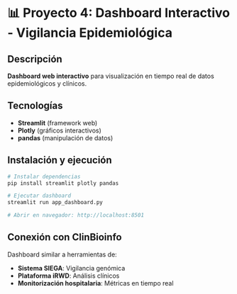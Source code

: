 # 📊 Proyecto 4: Dashboard Interactivo - Vigilancia Epidemiológica

## Descripción
**Dashboard web interactivo** para visualización en tiempo real de datos epidemiológicos y clínicos.

## Tecnologías
- **Streamlit** (framework web)
- **Plotly** (gráficos interactivos)
- **pandas** (manipulación de datos)

## Instalación y ejecución

```bash
# Instalar dependencias
pip install streamlit plotly pandas

# Ejecutar dashboard
streamlit run app_dashboard.py

# Abrir en navegador: http://localhost:8501
```

## Conexión con ClinBioinfo
Dashboard similar a herramientas de:
- **Sistema SIEGA**: Vigilancia genómica
- **Plataforma iRWD**: Análisis clínicos
- **Monitorización hospitalaria**: Métricas en tiempo real